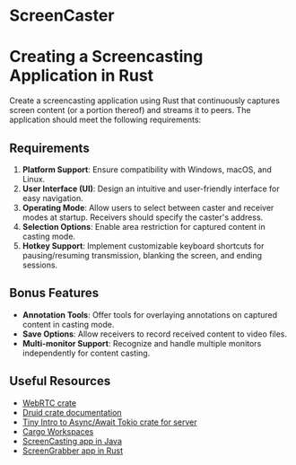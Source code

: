 # ScreenCaster
# Creating a Screencasting Application in Rust

Create a screencasting application using Rust that continuously captures screen content (or a portion thereof) and streams it to peers. The application should meet the following requirements:

## Requirements

1. **Platform Support**: Ensure compatibility with Windows, macOS, and Linux.
2. **User Interface (UI)**: Design an intuitive and user-friendly interface for easy navigation.
3. **Operating Mode**: Allow users to select between caster and receiver modes at startup. Receivers should specify the caster's address.
4. **Selection Options**: Enable area restriction for captured content in casting mode.
5. **Hotkey Support**: Implement customizable keyboard shortcuts for pausing/resuming transmission, blanking the screen, and ending sessions.

## Bonus Features

* **Annotation Tools**: Offer tools for overlaying annotations on captured content in casting mode.
* **Save Options**: Allow receivers to record received content to video files.
* **Multi-monitor Support**: Recognize and handle multiple monitors independently for content casting.

## Useful Resources

* [WebRTC crate](https://github.com/webrtc-rs/webrtc)
* [Druid crate documentation](https://docs.rs/druid/latest/druid/)
* [Tiny Intro to Async/Await Tokio crate for server](https://www.youtube.com/watch?v=T2mWg91sx-o&ab_channel=ManningPublications)
* [Cargo Workspaces](https://doc.rust-lang.org/book/ch14-03-cargo-workspaces.html)
* [ScreenCasting app in Java](https://github.com/pcyfox/ScreenCasting/tree/master)
* [ScreenGrabber app in Rust](https://github.com/Ieptor/ScreenGrabber)

